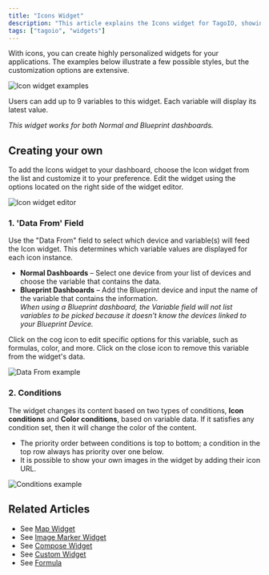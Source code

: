 ```yaml
---
title: "Icons Widget"
description: "This article explains the Icons widget for TagoIO, showing example styles, how many variables it supports, and how to add and customize the widget on a dashboard, including the \"Data From\" and \"Conditions\" configuration options."
tags: ["tagoio", "widgets"]
---
```

With icons, you can create highly personalized widgets for your applications. The examples below illustrate a few possible styles, but the customization options are extensive.

![Icon widget examples](/docs_imagem/tagoio/icons-widget-2.gif)

Users can add up to 9 variables to this widget. Each variable will display its latest value.

*This widget works for both Normal and Blueprint dashboards.*

## Creating your own

To add the Icons widget to your dashboard, choose the Icon widget from the list and customize it to your preference. Edit the widget using the options located on the right side of the widget editor.

![Icon widget editor](/docs_imagem/tagoio/icons-widget-2.gif)

### 1. 'Data From' Field

Use the "Data From" field to select which device and variable(s) will feed the Icon widget. This determines which variable values are displayed for each icon instance.

- **Normal Dashboards** – Select one device from your list of devices and choose the variable that contains the data.
- **Blueprint Dashboards** – Add the Blueprint device and input the name of the variable that contains the information.  
  *When using a Blueprint dashboard, the Variable field will not list variables to be picked because it doesn't know the devices linked to your Blueprint Device.*

Click on the cog icon to edit specific options for this variable, such as formulas, color, and more. Click on the close icon to remove this variable from the widget's data.

![Data From example](/cdn.elev.io/file/uploads/VkSrjeSoWpdg7LeGdh2jKUEagxh0dd_cO83j6HUV_6s/e8-MfiCj5RwAfHTvlBRuj35BF4akrnZU7huPEjZZf_c/1623008017802-7Qs.png)

### 2. Conditions

The widget changes its content based on two types of conditions, **Icon conditions** and **Color conditions**, based on variable data. If it satisfies any condition set, then it will change the color of the content.

- The priority order between conditions is top to bottom; a condition in the top row always has priority over one below.
- It is possible to show your own images in the widget by adding their icon URL.

![Conditions example](/cdn.elev.io/file/uploads/8Kr8tD8c3s2gigLME_FvaA_bT6A7DbPNHE1DBsJtJDw/6urQaiVLijluk8JJulhV5B4xTQgm9ZjdlYuJpFGanMg/editingConditions-vVQ.gif)

## Related Articles

- See [Map Widget](../widgets/map-widget)  
- See [Image Marker Widget](../widgets/image-marker-widget)  
- See [Compose Widget](../widgets/compose-widget)  
- See [Custom Widget](../widgets/custom-widget)  
- See [Formula](../formula)